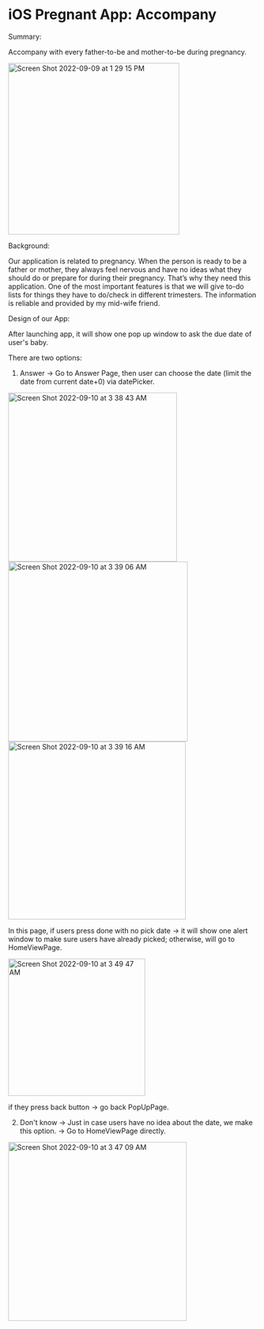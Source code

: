 # iOS Pregnant App: Accompany

Summary: 

Accompany with every father-to-be and mother-to-be during pregnancy.

<img width="346" alt="Screen Shot 2022-09-09 at 1 29 15 PM" src="https://user-images.githubusercontent.com/90818221/189437797-227f38eb-7f90-4995-a096-0855126ca125.png">

Background:

Our application is related to pregnancy. When the person is ready to be a father or mother, they always feel nervous and have no ideas what they should do or prepare for during their pregnancy. That’s why they need this application. One of the most important features is that we will give to-do lists for things they have to do/check in different trimesters. The information is reliable and provided by my mid-wife friend.


Design of our App:

After launching app, it will show one pop up window to ask the due date of user's baby. 

There are two options: 

1. Answer -> Go to Answer Page, then user can choose the date (limit the date from current date+0) via datePicker.

<img width="341" alt="Screen Shot 2022-09-10 at 3 38 43 AM" src="https://user-images.githubusercontent.com/90818221/189479835-4d1c5fc9-521e-4f4d-871b-cdfbf2031331.png">

<img width="363" alt="Screen Shot 2022-09-10 at 3 39 06 AM" src="https://user-images.githubusercontent.com/90818221/189479841-4c5bf9fe-ff45-4698-bf0e-53435994adfa.png">
<img width="359" alt="Screen Shot 2022-09-10 at 3 39 16 AM" src="https://user-images.githubusercontent.com/90818221/189479847-05e1aedd-ce37-4dcb-a964-9a4cd467790d.png">

In this page, if users press done with no pick date -> it will show one alert window to make sure users have already picked; otherwise, will go to HomeViewPage.

<img width="277" alt="Screen Shot 2022-09-10 at 3 49 47 AM" src="https://user-images.githubusercontent.com/90818221/189480027-f016891c-0131-465c-8162-ee5b8a0e1893.png">

if they press back button -> go back PopUpPage.

2. Don't know -> Just in case users have no idea about the date, we make this option. -> Go to HomeViewPage directly.

<img width="361" alt="Screen Shot 2022-09-10 at 3 47 09 AM" src="https://user-images.githubusercontent.com/90818221/189479917-8c524711-0f60-4288-b834-0de68fc5002d.png">

